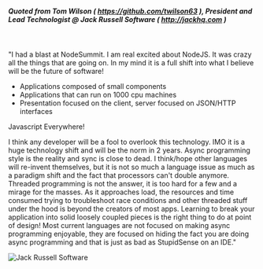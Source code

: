 ##### Quoted from Tom Wilson ( https://github.com/twilson63 ), President and Lead Technologist @ Jack Russell Software ( http://jackhq.com ) 

<br />

"I had a blast at NodeSummit.  I am real excited about NodeJS.  It was crazy all the things that are going on.  In my mind it is a full shift into what I believe will be the future of software!


  * Applications composed of small components
  * Applications that can run on 1000 cpu machines
  * Presentation focused on the client, server focused on JSON/HTTP interfaces


  Javascript Everywhere!


  I think any developer will be a fool to overlook this technology.  IMO it is a huge technology shift and will be the norm in 2 years.  Async programming style is the reality and sync is close to dead.  I think/hope other languages will re-invent themselves, but it is not so much a language issue as much as a paradigm shift and the fact that processors can't double anymore.  Threaded programming is not the answer, it is too hard for a few and a mirage for the masses.  As it approaches load, the resources and time consumed trying to troubleshoot race conditions and other threaded stuff under the hood is beyond the creators of most apps.  Learning to break your application into solid loosely coupled pieces is the right thing to do at point of design!  Most current languages are not focused on making async programming enjoyable, they are focused on hiding the fact you are doing async programming and that is just as bad as StupidSense on an IDE."

![Jack Russell Software](tom-wilson-on-nodejs/jackdog.png "Jack Russell Software")
